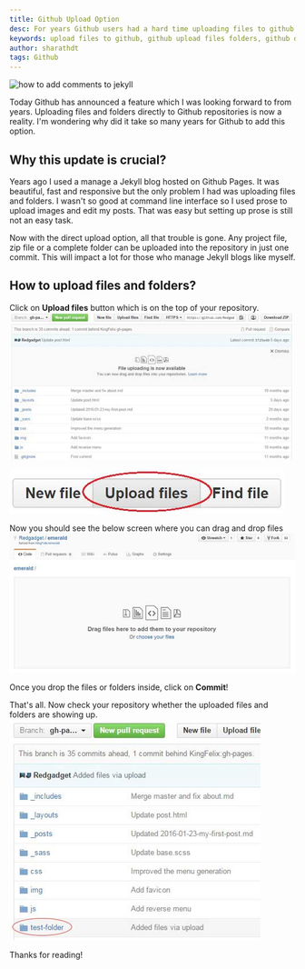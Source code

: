 ```yaml
---
title: Github Upload Option
desc: For years Github users had a hard time uploading files to github repository but now github has provided an option to upload files and folders directly into the repository.
keywords: upload files to github, github upload files folders, github drag and drop upload
author: sharathdt
tags: Github
---
```


<img alt="how to add comments to jekyll" title="jekyll comments" itemprop="thumbnailUrl" src="{{ site.url }}/images/upload-option-github.jpg">

<i class="fa fa-quote-left fa-3x fa-pull-left fa-border"></i>Today Github has announced a feature which I was looking forward to from years. Uploading files and folders directly to Github repositories is now a reality. I'm wondering why did it take so many years for Github to add this option.

## Why this update is crucial?
Years ago I used a manage a Jekyll blog hosted on Github Pages. It was beautiful, fast and responsive but the only problem I had was uploading files and folders. I wasn't so good at command line interface so I used prose to upload images and edit my posts. That was easy but setting up prose is still not an easy task.

Now with the direct upload option, all that trouble is gone. Any project file, zip file or a complete folder can be uploaded into the repository in just one commit. This will impact a lot for those who manage Jekyll blogs like myself. 

## How to upload files and folders?

Click on **Upload files** button which is on the top of your repository.
![Upload files and folder to github](/images/github-upload-files-folders.jpg)

![github upload option button](/images/github-upload-files-folders-button.jpg)

Now you should see the below screen where you can drag and drop files
![github drag and drop files to upload](images/github-upload-files-folders-2.jpg)

Once you drop the files or folders inside, click on **Commit**! 

That's all. Now check your repository whether the uploaded files and folders are showing up.
![github drag and drop files to upload](images/github-upload-files-folders-3.jpg)

Thanks for reading!

